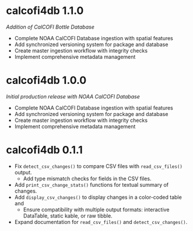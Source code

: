 # calcofi4db 1.1.0

*Addition of CalCOFI Bottle Database*

* Complete NOAA CalCOFI Database ingestion with spatial features
* Add synchronized versioning system for package and database
* Create master ingestion workflow with integrity checks
* Implement comprehensive metadata management

# calcofi4db 1.0.0

*Initial production release with NOAA CalCOFI Database*

* Complete NOAA CalCOFI Database ingestion with spatial features
* Add synchronized versioning system for package and database
* Create master ingestion workflow with integrity checks
* Implement comprehensive metadata management

# calcofi4db 0.1.1

* Fix `detect_csv_changes()` to compare CSV files with `read_csv_files()` output.
  * Add type mismatch checks for fields in the CSV files.
* Add `print_csv_change_stats()` functions for textual summary of changes.
* Add `display_csv_changes()` to display changes in a color-coded table and 
    * Ensure compatibility with multiple output formats: interactive DataTable, static kable, or raw tibble.
* Expand documentation for `read_csv_files()` and `detect_csv_changes()`.

